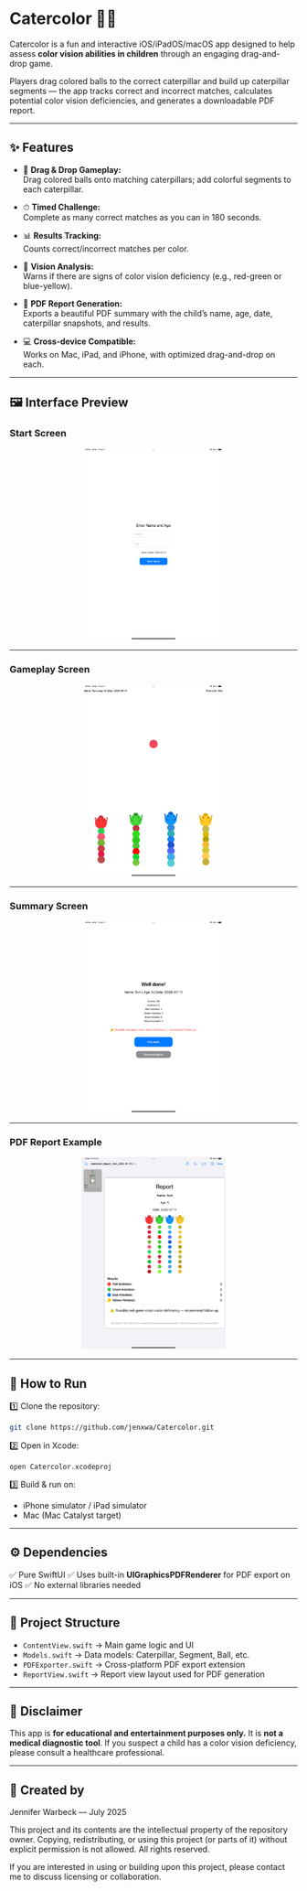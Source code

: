 # Catercolor 🎨🐛

Catercolor is a fun and interactive iOS/iPadOS/macOS app designed to help assess **color vision abilities in children** through an engaging drag-and-drop game.

Players drag colored balls to the correct caterpillar and build up caterpillar segments — the app tracks correct and incorrect matches, calculates potential color vision deficiencies, and generates a downloadable PDF report.

---

## ✨ Features

- 🐛 **Drag & Drop Gameplay:**  
  Drag colored balls onto matching caterpillars; add colorful segments to each caterpillar.

- ⏱ **Timed Challenge:**  
  Complete as many correct matches as you can in 180 seconds.

- 📊 **Results Tracking:**  
  Counts correct/incorrect matches per color.

- 🧪 **Vision Analysis:**  
  Warns if there are signs of color vision deficiency (e.g., red-green or blue-yellow).

- 📝 **PDF Report Generation:**  
  Exports a beautiful PDF summary with the child’s name, age, date, caterpillar snapshots, and results.

- 💻 **Cross-device Compatible:**  
  Works on Mac, iPad, and iPhone, with optimized drag-and-drop on each.

---

## 🖼 Interface Preview

### Start Screen
<p align="center">
  <img src="Catercolor/screenshots/start_screen.png" width="50%">
</p>

---

### Gameplay Screen
<p align="center">
  <img src="Catercolor/screenshots/gameplay_screen.png" width="50%">
</p>

---

### Summary Screen
<p align="center">
  <img src="Catercolor/screenshots/summary_screen.png" width="50%">
</p>

---

### PDF Report Example
<p align="center">
  <img src="Catercolor/screenshots/pdf_report.png" width="50%">
</p>

---

## 🚀 How to Run

1️⃣ Clone the repository:
```bash
git clone https://github.com/jenxwa/Catercolor.git
````

2️⃣ Open in Xcode:

```
open Catercolor.xcodeproj
```

3️⃣ Build & run on:

* iPhone simulator / iPad simulator
* Mac (Mac Catalyst target)

---

## ⚙️ Dependencies

✅ Pure SwiftUI
✅ Uses built-in **UIGraphicsPDFRenderer** for PDF export on iOS
✅ No external libraries needed

---

## 📂 Project Structure

* `ContentView.swift` → Main game logic and UI
* `Models.swift` → Data models: Caterpillar, Segment, Ball, etc.
* `PDFExporter.swift` → Cross-platform PDF export extension
* `ReportView.swift` → Report view layout used for PDF generation

---

## 🏥 Disclaimer

This app is **for educational and entertainment purposes only.**
It is **not a medical diagnostic tool**. If you suspect a child has a color vision deficiency, please consult a healthcare professional.

---

## 💛 Created by

Jennifer Warbeck — July 2025

This project and its contents are the intellectual property of the repository owner.
Copying, redistributing, or using this project (or parts of it) without explicit permission is not allowed.
All rights reserved.

If you are interested in using or building upon this project, please contact me to discuss licensing or collaboration.
